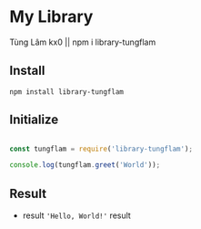 # My Library

Tùng Lâm kx0 || npm i library-tungflam

## Install
```shell
npm install library-tungflam
```

## Initialize

``` javascript

const tungflam = require('library-tungflam');

console.log(tungflam.greet('World'));
```

## Result
* result `'Hello, World!'`
result

